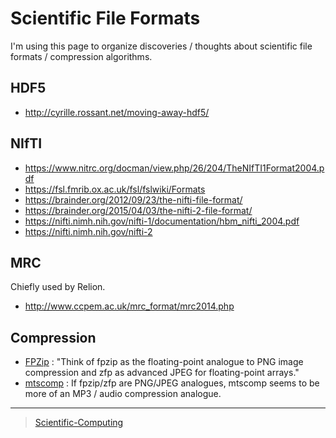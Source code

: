 

Scientific File Formats
=======================

I'm using this page to organize discoveries / thoughts about scientific file formats / compression algorithms.

HDF5
----

-   <http://cyrille.rossant.net/moving-away-hdf5/>

NIfTI
-----

-   <https://www.nitrc.org/docman/view.php/26/204/TheNIfTI1Format2004.pdf>
-   <https://fsl.fmrib.ox.ac.uk/fsl/fslwiki/Formats>
-   <https://brainder.org/2012/09/23/the-nifti-file-format/>
-   <https://brainder.org/2015/04/03/the-nifti-2-file-format/>
-   <https://nifti.nimh.nih.gov/nifti-1/documentation/hbm_nifti_2004.pdf>
-   <https://nifti.nimh.nih.gov/nifti-2>

MRC
---

Chiefly used by Relion.

-   <http://www.ccpem.ac.uk/mrc_format/mrc2014.php>

Compression
-----------

-   [FPZip](https://computing.llnl.gov/projects/floating-point-compression) : "Think of fpzip as the floating-point analogue to PNG image compression and zfp as advanced JPEG for floating-point arrays."
-   [mtscomp](https://github.com/int-brain-lab/mtscomp) : If fpzip/zfp are PNG/JPEG analogues, mtscomp seems to be more of an MP3 / audio compression analogue.

* * * * *

> [Scientific-Computing](../Scientific-Computing)
